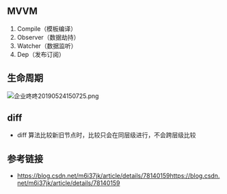 ## MVVM


1. Compile（模板编译）
2. Observer（数据劫持）
3. Watcher（数据监听）
4. Dep（发布订阅）

## 生命周期
![企业咚咚20190524150725.png](1)

## diff
- diff 算法比较新旧节点时，比较只会在同层级进行，不会跨层级比较


## 参考链接
- https://blog.csdn.net/m6i37jk/article/details/78140159https://blog.csdn.net/m6i37jk/article/details/78140159


